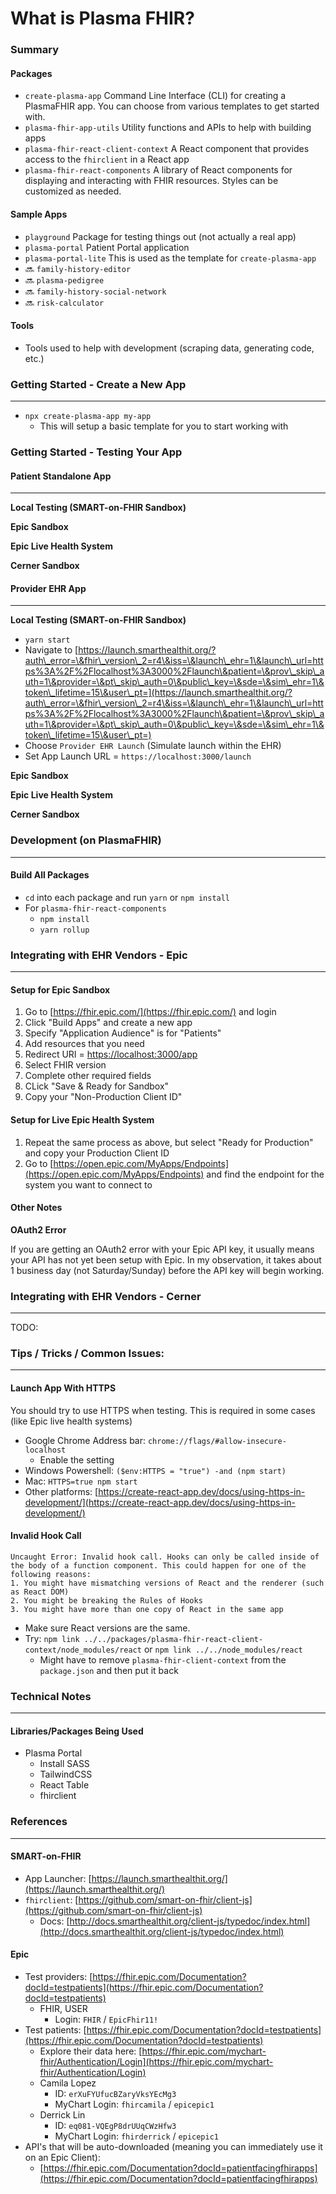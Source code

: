 # What is Plasma FHIR?



### Summary

#### Packages

* `create-plasma-app` Command Line Interface (CLI) for creating a PlasmaFHIR app. You can choose from various templates to get started with.
* `plasma-fhir-app-utils` Utility functions and APIs to help with building apps
* `plasma-fhir-react-client-context` A React component that provides access to the `fhirclient` in a React app
* `plasma-fhir-react-components` A library of React components for displaying and interacting with FHIR resources. Styles can be customized as needed.

#### Sample Apps

* `playground` Package for testing things out (not actually a real app)
* `plasma-portal` Patient Portal application
* `plasma-portal-lite` This is used as the template for `create-plasma-app`
* 🔜 `family-history-editor`
* 🔜 `plasma-pedigree`
* 🔜 `family-history-social-network`
* 🔜 `risk-calculator`

#### Tools

* Tools used to help with development (scraping data, generating code, etc.)

### Getting Started - Create a New App

***

* `npx create-plasma-app my-app`
  * This will setup a basic template for you to start working with

### Getting Started - Testing Your App

#### Patient Standalone App

***

**Local Testing (SMART-on-FHIR Sandbox)**

**Epic Sandbox**

**Epic Live Health System**

**Cerner Sandbox**

#### Provider EHR App

***

**Local Testing (SMART-on-FHIR Sandbox)**

* `yarn start`
* Navigate to [https://launch.smarthealthit.org/?auth\_error=\&fhir\_version\_2=r4\&iss=\&launch\_ehr=1\&launch\_url=https%3A%2F%2Flocalhost%3A3000%2Flaunch\&patient=\&prov\_skip\_auth=1\&provider=\&pt\_skip\_auth=0\&public\_key=\&sde=\&sim\_ehr=1\&token\_lifetime=15\&user\_pt=](https://launch.smarthealthit.org/?auth\_error=\&fhir\_version\_2=r4\&iss=\&launch\_ehr=1\&launch\_url=https%3A%2F%2Flocalhost%3A3000%2Flaunch\&patient=\&prov\_skip\_auth=1\&provider=\&pt\_skip\_auth=0\&public\_key=\&sde=\&sim\_ehr=1\&token\_lifetime=15\&user\_pt=)
* Choose `Provider EHR Launch` (Simulate launch within the EHR)
* Set App Launch URL = `https://localhost:3000/launch`

**Epic Sandbox**

**Epic Live Health System**

**Cerner Sandbox**

### Development (on PlasmaFHIR)

***

#### Build All Packages

* `cd` into each package and run `yarn` or `npm install`
* For `plasma-fhir-react-components`
  * `npm install`
  * `yarn rollup`

### Integrating with EHR Vendors - Epic

***

#### Setup for Epic Sandbox

1. Go to [https://fhir.epic.com/](https://fhir.epic.com/) and login
2. Click "Build Apps" and create a new app
3. Specify "Application Audience" is for "Patients"
4. Add resources that you need
5. Redirect URI = [https://localhost:3000/app](https://localhost:3000/app)
6. Select FHIR version
7. Complete other required fields
8. CLick "Save & Ready for Sandbox"
9. Copy your "Non-Production Client ID"

#### Setup for Live Epic Health System

1. Repeat the same process as above, but select "Ready for Production" and copy your Production Client ID
2. Go to [https://open.epic.com/MyApps/Endpoints](https://open.epic.com/MyApps/Endpoints) and find the endpoint for the system you want to connect to

#### Other Notes

**OAuth2 Error**

If you are getting an OAuth2 error with your Epic API key, it usually means your API has not yet been setup with Epic. In my observation, it takes about 1 business day (not Saturday/Sunday) before the API key will begin working.

### Integrating with EHR Vendors - Cerner

***

TODO:

### Tips / Tricks / Common Issues:

***

#### Launch App With HTTPS

You should try to use HTTPS when testing. This is required in some cases (like Epic live health systems)

* Google Chrome Address bar: `chrome://flags/#allow-insecure-localhost`
  * Enable the setting
* Windows Powershell: `($env:HTTPS = "true") -and (npm start)`
* Mac: `HTTPS=true npm start`
* Other platforms: [https://create-react-app.dev/docs/using-https-in-development/](https://create-react-app.dev/docs/using-https-in-development/)

#### Invalid Hook Call

```
Uncaught Error: Invalid hook call. Hooks can only be called inside of the body of a function component. This could happen for one of the following reasons:
1. You might have mismatching versions of React and the renderer (such as React DOM)
2. You might be breaking the Rules of Hooks
3. You might have more than one copy of React in the same app
```

* Make sure React versions are the same.
* Try: `npm link ../../packages/plasma-fhir-react-client-context/node_modules/react` or `npm link ../../node_modules/react`
  * Might have to remove `plasma-fhir-client-context` from the `package.json` and then put it back

### Technical Notes

***

#### Libraries/Packages Being Used

* Plasma Portal
  * Install SASS
  * TailwindCSS
  * React Table
  * fhirclient

### References

***

#### SMART-on-FHIR

* App Launcher: [https://launch.smarthealthit.org/](https://launch.smarthealthit.org/)
* `fhirclient`: [https://github.com/smart-on-fhir/client-js](https://github.com/smart-on-fhir/client-js)
  * Docs: [http://docs.smarthealthit.org/client-js/typedoc/index.html](http://docs.smarthealthit.org/client-js/typedoc/index.html)

#### Epic

* Test providers: [https://fhir.epic.com/Documentation?docId=testpatients](https://fhir.epic.com/Documentation?docId=testpatients)
  * FHIR, USER
    * Login: `FHIR` / `EpicFhir11!`
* Test patients: [https://fhir.epic.com/Documentation?docId=testpatients](https://fhir.epic.com/Documentation?docId=testpatients)
  * Explore their data here: [https://fhir.epic.com/mychart-fhir/Authentication/Login](https://fhir.epic.com/mychart-fhir/Authentication/Login)
  * Camila Lopez
    * ID: `erXuFYUfucBZaryVksYEcMg3`
    * MyChart Login: `fhircamila` / `epicepic1`
  * Derrick Lin
    * ID: `eq081-VQEgP8drUUqCWzHfw3`
    * MyChart Login: `fhirderrick` / `epicepic1`
* API's that will be auto-downloaded (meaning you can immediately use it on an Epic Client):
  * [https://fhir.epic.com/Documentation?docId=patientfacingfhirapps](https://fhir.epic.com/Documentation?docId=patientfacingfhirapps)
